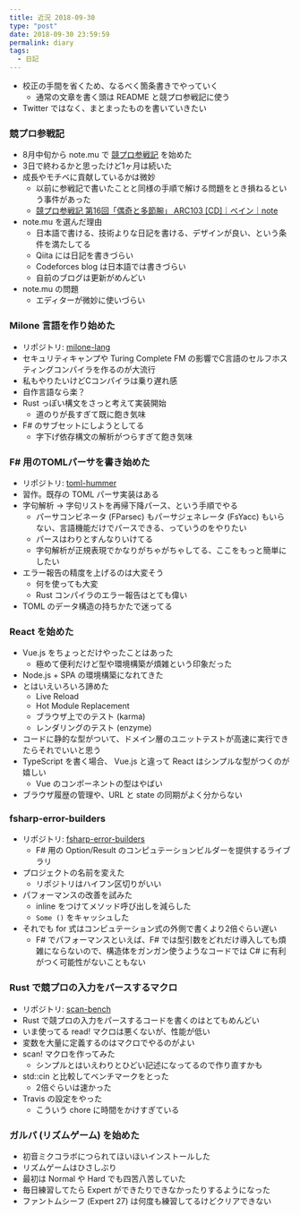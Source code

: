 ```yaml
---
title: 近況 2018-09-30
type: "post"
date: 2018-09-30 23:59:59
permalink: diary
tags:
  - 日記
---
```


- 校正の手間を省くため、なるべく箇条書きでやっていく
    - 通常の文章を書く頭は README と競プロ参戦記に使う
- Twitter ではなく、まとまったものを書いていきたい

### 競プロ参戦記

- 8月中旬から note.mu で [競プロ参戦記](https://note.mu/vain0x/m/m9aa8513f4e97) を始めた
- 3日で終わるかと思ったけど1ヶ月は続いた
- 成長やモチベに貢献しているかは微妙
    - 以前に参戦記で書いたことと同様の手順で解ける問題をとき損ねるという事件があった
    - [競プロ参戦記 第16回「偶奇と多節腕」 ARC103 \[CD\]｜ベイン｜note](https://note.mu/vain0x/n/n556db26bb3a8)
- note.mu を選んだ理由
    - 日本語で書ける、技術よりな日記を書ける、デザインが良い、という条件を満たしてる
    - Qiita には日記を書きづらい
    - Codeforces blog は日本語では書きづらい
    - 自前のブログは更新がめんどい
- note.mu の問題
    - エディターが微妙に使いづらい

### Milone 言語を作り始めた

- リポジトリ: [milone-lang](https://github.com/vain0x/milone-lang)
- セキュリティキャンプや Turing Complete FM の影響でC言語のセルフホスティングコンパイラを作るのが大流行
- 私もやりたいけどCコンパイラは乗り遅れ感
- 自作言語なら楽？
- Rust っぽい構文をさっと考えて実装開始
    - 道のりが長すぎて既に飽き気味
- F# のサブセットにしようとしてる
    - 字下げ依存構文の解析がつらすぎて飽き気味

### F# 用のTOMLパーサを書き始めた

- リポジトリ: [toml-hummer](https://github.com/vain0x/toml-hummer)
- 習作。既存の TOML パーサ実装はある
- 字句解析 → 字句リストを再帰下降パース、という手順でやる
    - パーサコンビネータ (FParsec) もパーサジェネレータ (FsYacc) もいらない、言語機能だけでパースできる、っていうのをやりたい
    - パースはわりとすんなりいけてる
    - 字句解析が正規表現でかなりがちゃがちゃしてる、ここをもっと簡単にしたい
- エラー報告の精度を上げるのは大変そう
    - 何を使っても大変
    - Rust コンパイラのエラー報告はとても偉い
- TOML のデータ構造の持ちかたで迷ってる

### React を始めた

- Vue.js をちょっとだけやったことはあった
    - 極めて便利だけど型や環境構築が煩雑という印象だった
- Node.js + SPA の環境構築になれてきた
- とはいえいろいろ諦めた
    - Live Reload
    - Hot Module Replacement
    - ブラウザ上でのテスト (karma)
    - レンダリングのテスト (enzyme)
- コードに静的な型がついて、ドメイン層のユニットテストが高速に実行できたらそれでいいと思う
- TypeScript を書く場合、 Vue.js と違って React はシンプルな型がつくのが嬉しい
    - Vue のコンポーネントの型はやばい
- ブラウザ履歴の管理や、URL と state の同期がよく分からない

### fsharp-error-builders

- リポジトリ: [fsharp-error-builders](https://github.com/vain0x/fsharp-error-builders)
    - F# 用の Option/Result のコンピュテーションビルダーを提供するライブラリ
- プロジェクトの名前を変えた
    - リポジトリはハイフン区切りがいい
- パフォーマンスの改善を試みた
    - inline をつけてメソッド呼び出しを減らした
    - `Some ()` をキャッシュした
- それでも for 式はコンピュテーション式の外側で書くより2倍ぐらい遅い
    - F# でパフォーマンスといえば、F# では型引数をどれだけ導入しても煩雑にならないので、構造体をガンガン使うようなコードでは C# に有利がつく可能性がないこともない

### Rust で競プロの入力をパースするマクロ

- リポジトリ: [scan-bench](https://github.com/vain0x/scan-bench)
- Rust で競プロの入力をパースするコードを書くのはとてもめんどい
- いま使ってる read! マクロは悪くないが、性能が低い
- 変数を大量に定義するのはマクロでやるのがよい
- scan! マクロを作ってみた
    - シンプルとはいえわりとひどい記述になってるので作り直すかも
- std::cin と比較してベンチマークをとった
    - 2倍ぐらいは速かった
- Travis の設定をやった
    - こういう chore に時間をかけすぎている

### ガルパ (リズムゲーム) を始めた

- 初音ミクコラボにつられてほいほいインストールした
- リズムゲームはひさしぶり
- 最初は Normal や Hard でも四苦八苦していた
- 毎日練習してたら Expert ができたりできなかったりするようになった
- ファントムシーフ (Expert 27) は何度も練習してるけどクリアできない
